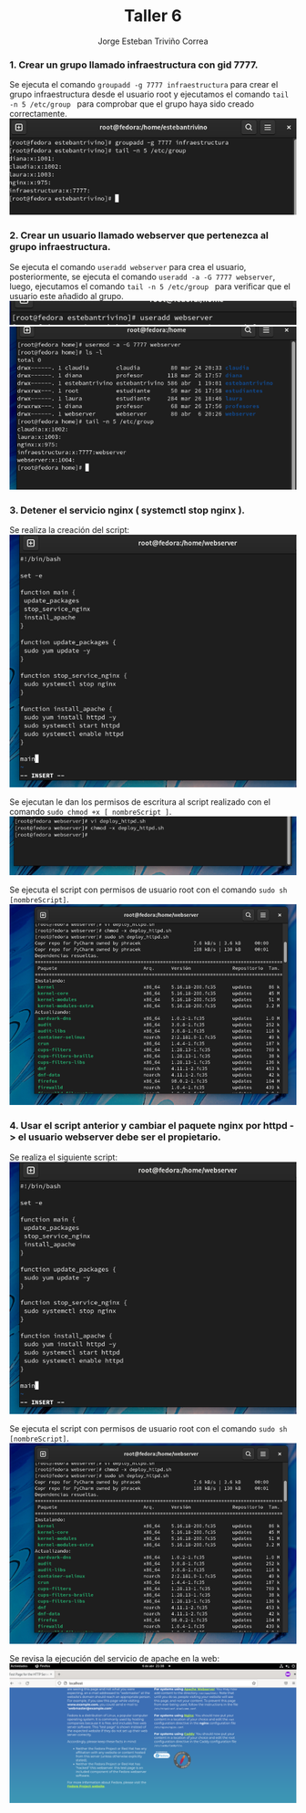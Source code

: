 <h1 align="center ">Taller 6</h1>


<p align="center">
Jorge Esteban Triviño Correa
</p>

<h3>1. Crear un grupo llamado infraestructura con gid 7777.</h3>

Se ejecuta el comando `groupadd -g 7777 infraestructura` para crear el grupo infraestructura desde el usuario root y ejecutamos el comando `tail -n 5 /etc/group ` para comprobar que el grupo haya sido creado correctamente. 
<br>
<img src="./Resources/1.png"/>


<h3>2. Crear un usuario llamado webserver que pertenezca al grupo infraestructura.</h3>

Se ejecuta el comando `useradd webserver` para crea el usuario, posteriormente, se ejecuta el comando `useradd -a -G 7777 webserver`, luego, ejecutamos el comando `tail -n 5 /etc/group ` para verificar que el usuario este añadido al grupo. 
<br>
<img src="./Resources/2.png"/>
<br>
<img src="./Resources/3.png"/>

<h3>3. Detener el servicio nginx ( systemctl stop nginx ).</h3>

Se realiza la creación del script: 
<br>
<img src="./Resources/4.png"/>

Se ejecutan le dan los permisos de escritura al script realizado con el comando  `sudo chmod +x [ nombreScript ]`.
<br>
<img src="./Resources/5.png"/>

Se ejecuta el script con permisos de usuario root con el comando `sudo sh [nombreScript]`.
<br>
<img src="./Resources/6.png"/>

<h3>4. Usar el script anterior y cambiar el paquete nginx por httpd -> el usuario webserver debe ser el propietario.</h3>

Se realiza el siguiente script:
<br>
<img src="./Resources/4.png"/>

Se ejecuta el script con permisos de usuario root con el comando `sudo sh [nombreScript]`.
<br>
<img src="./Resources/6.png"/>

Se revisa la ejecución del servicio de apache en la web:
<br>
<img src="./Resources/7.png"/>